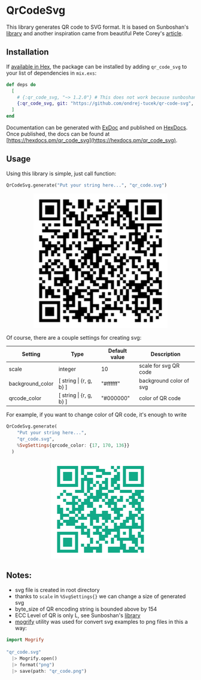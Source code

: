 # QrCodeSvg

This library generates QR code to SVG format. It is based on Sunboshan's [library](https://github.com/sunboshan/qrcode) and another inspiration came from beautiful Pete Corey's [article](http://www.petecorey.com/blog/2017/02/13/build-your-own-code-poster-with-elixir/).


## Installation

If [available in Hex](https://hex.pm/docs/publish), the package can be installed
by adding `qr_code_svg` to your list of dependencies in `mix.exs`:

```elixir
def deps do
  [
    # {:qr_code_svg, "~> 1.2.0"} # This does not work because sunboshan/qrcode is not at hex.pm
    {:qr_code_svg, git: "https://github.com/ondrej-tucek/qr-code-svg", tag: "v1.2.0"}
  ]
end
```

Documentation can be generated with [ExDoc](https://github.com/elixir-lang/ex_doc)
and published on [HexDocs](https://hexdocs.pm). Once published, the docs can
be found at [https://hexdocs.pm/qr_code_svg](https://hexdocs.pm/qr_code_svg).


## Usage
Using this library is simple, just call function:

```haskell
QrCodeSvg.generate("Put your string here...", "qr_code.svg")
```
<p align="center"><img src="https://github.com/ondrej-tucek/qr-code-svg/blob/master/images/qrcode.png" /></p>


Of course, there are a couple settings for creating svg:

| Setting  | Type   | Default value | Description |
| ---------| -------------| ----------- | ----- |
| scale    | integer  | 10  | scale for svg QR code |
| background_color  | [ string \| {r, g, b} ] | "#ffffff" | background color of svg |
| qrcode_color      | [ string \| {r, g, b} ] | "#000000" | color of QR code |


For example, if you want to change color of QR code, it's enough to write

```haskell
QrCodeSvg.generate(
    "Put your string here...",
    "qr_code.svg",
    %SvgSettings{qrcode_color: {17, 170, 136}}
  )
```

<p align="center"><img src="https://github.com/ondrej-tucek/qr-code-svg/blob/master/images/qrcode_color.png" /></p>


## Notes:
* svg file is created in root directory
* thanks to `scale` in `%SvgSettings{}` we can change a size of generated svg
* byte_size of QR encoding string is bounded above by 154
* ECC Level of QR is only L, see Sunboshan's [library](https://github.com/sunboshan/qrcode)
* [mogrify](https://github.com/route/mogrify) utility was used for convert svg examples to png files in this a way:

```haskell
import Mogrify

"qr_code.svg"
  |> Mogrify.open()
  |> format("png")
  |> save(path: "qr_code.png")
```
